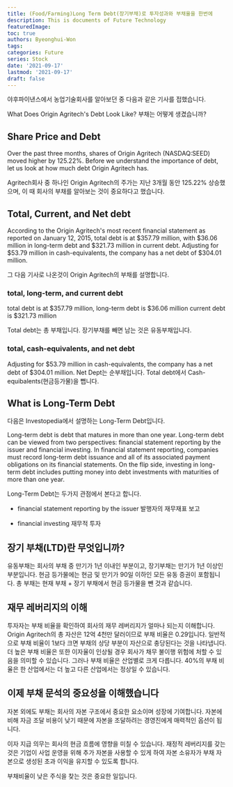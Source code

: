 ```yaml
---
title: (Food/Farming)Long Term Debt(장기부채)로 투자성과와 부채율을 한번에
description: This is documents of Future Technology
featuredImage: 
toc: true
authors: Byeonghui-Won
tags:
categories: Future
series: Stock
date: '2021-09-17'
lastmod: '2021-09-17'
draft: false
---
```


야후파이낸스에서 농업기술회사를 알아보던 중 다음과 같은 기사를 접했습니다.

What Does Origin Agritech's Debt Look Like? 부채는 어떻게 생겼습니까?

## Share Price and Debt

Over the past three months, shares of Origin Agritech (NASDAQ:SEED) moved higher by 125.22%. Before we understand the importance of debt, let us look at how much debt Origin Agritech has.

Agritech회사 중 하나인 Origin Agritech의 주가는 지난 3개월 동안 125.22% 상승했으며, 이 때 회사의 부채를 알아보는 것이 중요하다고 했습니다.

## Total, Current, and Net debt

According to the Origin Agritech's most recent financial statement as reported on January 12, 2015, total debt is at $357.79 million, with $36.06 million in long-term debt and $321.73 million in current debt. Adjusting for $53.79 million in cash-equivalents, the company has a net debt of $304.01 million.

그 다음 기사로 나온것이 Origin Agritech의 부채를 설명합니다. 

### total, long-term, and current debt

total debt is at $357.79 million, 
long-term debt is $36.06 million
current debt is $321.73 million

Total debt는 총 부채입니다. 장기부채를 빼면 남는 것은 유동부채입니다. 


### total, cash-equivalents, and net debt

Adjusting for $53.79 million in cash-equivalents, the company has a net debt of $304.01 million.
Net Dept는 순부채입니다. Total debt에서 Cash-equibalents(현금등가물)을 뺍니다.


## What is Long-Term Debt

다음은 Investopedia에서 설명하는 Long-Term Debt입니다. 

Long-term debt is debt that matures in more than one year. Long-term debt can be viewed from two perspectives: financial statement reporting by the issuer and financial investing. In financial statement reporting, companies must record long-term debt issuance and all of its associated payment obligations on its financial statements. On the flip side, investing in long-term debt includes putting money into debt investments with maturities of more than one year.

Long-Term Debt는 두가지 관점에서 본다고 합니다. 

- financial statement reporting by the issuer  발행자의 재무재표 보고

- financial investing 재무적 투자

## 장기 부채(LTD)란 무엇입니까?

유동부채는 회사의 부채 중 만기가 1년 이내인 부분이고, 장기부채는 만기가 1년 이상인 부분입니다. 현금 등가물에는 현금 및 만기가 90일 이하인 모든 유동 증권이 포함됩니다. 총 부채는 현재 부채 + 장기 부채에서 현금 등가물을 뺀 것과 같습니다.

## 재무 레버리지의 이해

투자자는 부채 비율을 확인하여 회사의 재무 레버리지가 얼마나 되는지 이해합니다. Origin Agritech의 총 자산은 12억 4천만 달러이므로 부채 비율은 0.29입니다. 일반적으로 부채 비율이 1보다 크면 부채의 상당 부분이 자산으로 충당된다는 것을 나타냅니다. 더 높은 부채 비율은 또한 이자율이 인상될 경우 회사가 채무 불이행 위험에 처할 수 있음을 의미할 수 있습니다. 그러나 부채 비율은 산업별로 크게 다릅니다. 40%의 부채 비율은 한 산업에서는 더 높고 다른 산업에서는 정상일 수 있습니다.

## 이제 부채 문석의 중요성을 이해했습니다

자본 외에도 부채는 회사의 자본 구조에서 중요한 요소이며 성장에 기여합니다. 자본에 비해 자금 조달 비용이 낮기 때문에 자본을 조달하려는 경영진에게 매력적인 옵션이 됩니다.

이자 지급 의무는 회사의 현금 흐름에 영향을 미칠 수 있습니다. 재정적 레버리지를 갖는 것은 기업이 사업 운영을 위해 추가 자본을 사용할 수 있게 하여 자본 소유자가 부채 자본으로 생성된 초과 이익을 유지할 수 있도록 합니다.

부채비율이 낮은 주식을 찾는 것은 중요한 일입니다. 
